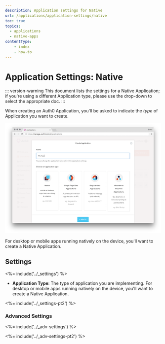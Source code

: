 ```yaml
---
description: Application settings for Native
url: /applications/application-settings/native
toc: true
topics:
  - applications
  - native-apps
contentType: 
    - index
    - how-to
---
```


# Application Settings: Native

::: version-warning
This document lists the settings for a Native Application; if you're using a different Application type, please use the drop-down to select the appropriate doc.
:::

When creating an Auth0 Application, you'll be asked to indicate the *type* of Application you want to create. 

![Window for selecting application type](/media/articles/clients/create-clients.png)

For desktop or mobile apps running natively on the device, you'll want to create a Native Application.

## Settings

<%= include('../_settings') %>

- **Application Type**: The type of application you are implementing. For desktop or mobile apps running natively on the device, you'll want to create a Native Application.

<%= include('../_settings-pt2') %>

### Advanced Settings

<%= include('../_adv-settings') %>

<%= include('../_adv-settings-pt2') %>
